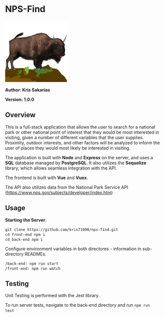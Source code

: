# NPS-Find

<img src="./frontend/src/utils/bison.png" alt="NPS-Find-logo" width="200"/>

**Author: Kris Sakarias**

**Version: 1.0.0**

## Overview

This is a full-stack application that allows the user to search for a national park or other national point of interest that they would be most interested in visiting, given a number of different variables that the user supplies. Proximity, outdoor interests, and other factors will be analyzed to inform the user of places they would most likely be interested in visiting. 

The application is built with **Node** and **Express** on the server, and uses a **SQL** database managed by **PostgreSQL**. It also utilizes the **Sequelize** library, which allows seamless integration with the API.

The frontend is built with **Vue** and **Vuex**.

The API also utilizes data from the National Park Service API (https://www.nps.gov/subjects/developer/index.htm)

## Usage

**Starting the Server**:

```
git clone https://github.com/kris71990/nps-find.git
cd front-end npm i
cd back-end npm i
```

Configure environment variables in both directores - information in sub-directory READMEs.

```
/back-end: npm run start
/front-end: npm run watch
```

## Testing

Unit Testing is performed with the Jest library.

To run server tests, navigate to the back-end directory and run `npm run test`
